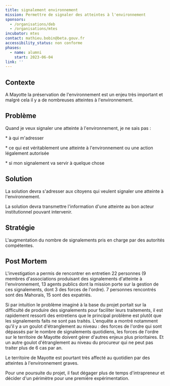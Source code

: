 ```yaml
---
title: signalement environnement
mission: Permettre de signaler des atteintes à l'environnement
sponsors:
  - /organisations/deb
  - /organisations/mtes
incubator: mtes
contact: mathieu.bobin@beta.gouv.fr
accessibility_status: non conforme
phases:
  - name: alumni
    start: 2023-06-04
link: ''
---
```

## Contexte

A﻿ Mayotte la préservation de l'environnement est un enjeu très important et malgré cela il y a de nombreuses atteintes à l'environnement. 

## Problème

Quand je veux signaler une atteinte à l'environnement, je ne sais pas :

\*﻿ à qui m'adresser

\*﻿ ce qui est véritablement une atteinte à l'environnement ou une action légalement autorisée

\*﻿ si mon signalement va servir à quelque chose

## Solution

La solution devra s'adresser aux citoyens qui veulent signaler une atteinte à l'environnement.

L﻿a solution devra transmettre l'information d'une atteinte au bon acteur institutionnel pouvant intervenir.

## Stratégie

L'augmentation du nombre de signalements pris en charge par des autorités compétentes.

## Post Mortem

L'investigation a permis de rencontrer en entretien 22 personnes (9 membres d'associations produisant des signalements d'atteinte à l'environnement, 13 agents publics dont la mission porte sur la gestion de ces signalements, dont 3 des forces de l'ordre). 7 personnes rencontrés sont des Mahorais, 15 sont des expatriés.

Si par intuition le problème imaginé à la base du projet portait sur la difficulté de produire des signalements pour faciliter leurs traitements, il est rapidement ressorti des entretiens que le principal problème est plutôt que les signalements faits ne sont pas traités. L'enquête a montré notamment qu'il y a un goulot d'étranglement au niveau : des forces de l'ordre qui sont dépassés par le nombre de signalements quotidiens, les forces de l'ordre sur le territoire de Mayotte doivent gérer d'autres enjeux plus prioritaires. Et un autre goulot d'étranglement au niveau du procureur qui ne peut pas traiter plus de 6 cas par an.

Le territoire de Mayotte est pourtant très affecté au quotidien par des atteintes à l'environnement graves.

Pour une poursuite du projet, il faut dégager plus de temps d'intrapreneur et décider d'un périmètre pour une première expérimentation.